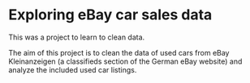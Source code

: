 # Exploring eBay car sales data

This was a project to learn to clean data.

The aim of this project is to clean the data of used cars from eBay Kleinanzeigen (a classifieds section of the German eBay website) and analyze the included used car listings.

